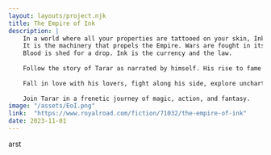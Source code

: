 ```yaml
---
layout: layouts/project.njk
title: The Empire of Ink
description: |
    In a world where all your properties are tattooed on your skin, Ink is a scarce resource, a symbol and a source of power.
    It is the machinery that propels the Empire. Wars are fought in its name.
    Blood is shed for a drop. Ink is the currency and the law.
    
    Follow the story of Tarar as narrated by himself. His rise to fame and infamy.
    
    Fall in love with his lovers, fight along his side, explore uncharted territories, and uncover the mystery behind the empire’s most powerful tool; Ink.
    
    Join Tarar in a frenetic journey of magic, action, and fantasy.
image: "/assets/EoI.png"
link:  "https://www.royalroad.com/fiction/71032/the-empire-of-ink"
date: 2023-11-01
---
```


arst
